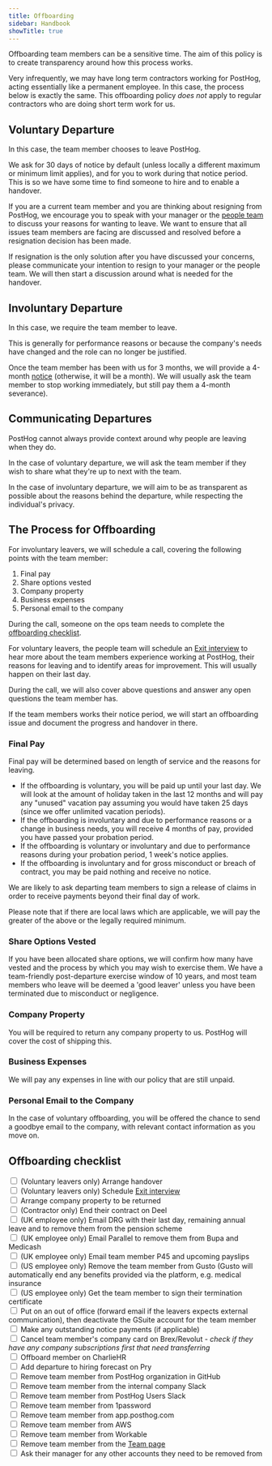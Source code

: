 ```yaml
---
title: Offboarding
sidebar: Handbook
showTitle: true
---
```


Offboarding team members can be a sensitive time. The aim of this policy is to create transparency around how this process works.

Very infrequently, we may have long term contractors working for PostHog, acting essentially like a permanent employee. In this case, the process below is exactly the same.  This offboarding policy *does not* apply to regular contractors who are doing short term work for us.

## Voluntary Departure

In this case, the team member chooses to leave PostHog. 

We ask for 30 days of notice by default (unless locally a different maximum or minimum limit applies), and for you to work during that notice period. This is so we have some time to find someone to hire and to enable a handover.

If you are a current team member and you are thinking about resigning from PostHog, we encourage you to speak with your manager or the [people team](https://posthog.com/handbook/people/team-structure/people) to discuss your reasons for wanting to leave. We want to ensure that all issues team members are facing are discussed and resolved before a resignation decision has been made.

If resignation is the only solution after you have discussed your concerns, please communicate your intention to resign to your manager or the people team. We will then start a discussion around what is needed for the handover.


## Involuntary Departure

In this case, we require the team member to leave. 

This is generally for performance reasons or because the company's needs have changed and the role can no longer be justified. 

Once the team member has been with us for 3 months, we will provide a 4-month [notice](https://posthog.com/handbook/people/compensation#severance) (otherwise, it will be a month). We will usually ask the team member to stop working immediately, but still pay them a 4-month severance).

## Communicating Departures

PostHog cannot always provide context around why people are leaving when they do.

In the case of voluntary departure, we will ask the team member if they wish to share what they're up to next with the team.

In the case of involuntary departure, we will aim to be as transparent as possible about the reasons behind the departure, while respecting the individual's privacy.

## The Process for Offboarding

For involuntary leavers, we will schedule a call, covering the following points with the team member:

1. Final pay
2. Share options vested
3. Company property
4. Business expenses
5. Personal email to the company

During the call, someone on the ops team needs to complete the [offboarding checklist](#offboarding-checklist).

For voluntary leavers, the people team will schedule an [Exit interview](https://forms.gle/DaNGRhmvQJcLGfpa9) to hear more about the team members experience working at PostHog, their reasons for leaving and to  identify areas for improvement. This will usually happen on their last day. 

During the call, we will also cover above questions and answer any open questions the team member has. 

If the team members works their notice period, we will start an offboarding issue and document the progress and handover in there. 

### Final Pay

Final pay will be determined based on length of service and the reasons for leaving.

* If the offboarding is voluntary, you will be paid up until your last day. We will look at the amount of holiday taken in the last 12 months and will pay any "unused" vacation pay assuming you would have taken 25 days (since we offer unlimited vacation periods).
* If the offboarding is involuntary and due to performance reasons or a change in business needs, you will receive 4 months of pay, provided you have passed your probation period. 
* If the offboarding is voluntary or involuntary and due to performance reasons during your probation period, 1 week's notice applies. 
* If the offboarding is involuntary and for gross misconduct or breach of contract, you may be paid nothing and receive no notice.

We are likely to ask departing team members to sign a release of claims in order to receive payments beyond their final day of work.

Please note that if there are local laws which are applicable, we will pay the greater of the above or the legally required minimum.

### Share Options Vested

If you have been allocated share options, we will confirm how many have vested and the process by which you may wish to exercise them. We have a team-friendly post-departure exercise window of 10 years, and most team members who leave will be deemed a 'good leaver' unless you have been terminated due to misconduct or negligence. 

### Company Property

You will be required to return any company property to us. PostHog will cover the cost of shipping this.

### Business Expenses

We will pay any expenses in line with our policy that are still unpaid.

### Personal Email to the Company

In the case of voluntary offboarding, you will be offered the chance to send a goodbye email to the company, with relevant contact information as you move on.

## Offboarding checklist

<input type="checkbox"/> (Voluntary leavers only) Arrange handover <br />
<input type="checkbox"/> (Voluntary leavers only) Schedule [Exit interview](https://forms.gle/DaNGRhmvQJcLGfpa9) <br />
<input type="checkbox"/> Arrange company property to be returned <br />
<input type="checkbox"/> (Contractor only) End their contract on Deel <br />
<input type="checkbox"/> (UK employee only) Email DRG with their last day, remaining annual leave and to remove them from the pension scheme <br />
<input type="checkbox"/> (UK employee only) Email Parallel to remove them from Bupa and Medicash <br />
<input type="checkbox"/> (UK employee only) Email team member P45 and upcoming payslips <br />
<input type="checkbox"/> (US employee only) Remove the team member from Gusto (Gusto will automatically end any benefits provided via the platform, e.g. medical insurance <br />
<input type="checkbox"/> (US employee only) Get the team member to sign their termination certificate <br />
<input type="checkbox"/> Put on an out of office (forward email if the leavers expects external communication), then deactivate the GSuite account for the team member  <br />
<input type="checkbox"/> Make any outstanding notice payments (if applicable) <br />
<input type="checkbox"/> Cancel team member's company card on Brex/Revolut - _check if they have any company subscriptions first that need transferring_ <br />
<input type="checkbox"/> Offboard member on CharlieHR <br />
<input type="checkbox"/> Add departure to hiring forecast on Pry  <br />
<input type="checkbox"/> Remove team member from PostHog organization in GitHub <br />
<input type="checkbox"/> Remove team member from the internal company Slack <br />
<input type="checkbox"/> Remove team member from PostHog Users Slack <br />
<input type="checkbox"/> Remove team member from 1password <br />
<input type="checkbox"/> Remove team member from app.posthog.com <br />
<input type="checkbox"/> Remove team member from AWS <br />
<input type="checkbox"/> Remove team member from Workable <br />
<input type="checkbox"/> Remove team member from the [Team page](https://posthog.com/handbook/company/team) <br />
<input type="checkbox"/> Ask their manager for any other accounts they need to be removed from <br />
